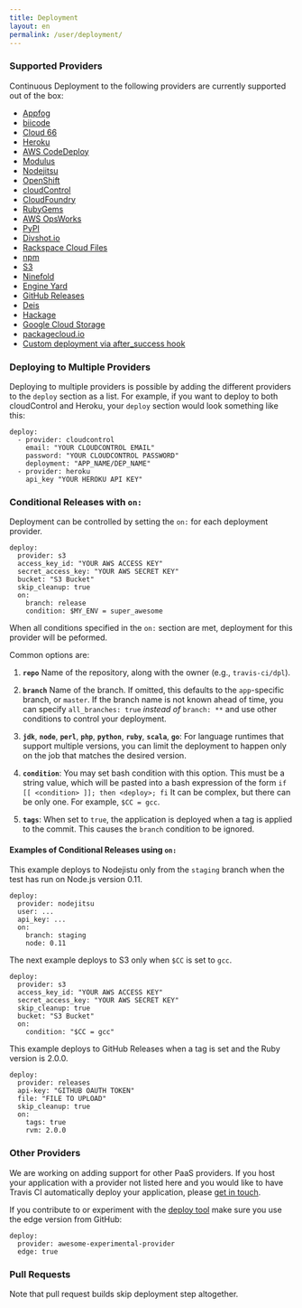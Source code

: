 ```yaml
---
title: Deployment
layout: en
permalink: /user/deployment/
---
```


### Supported Providers

Continuous Deployment to the following providers are currently supported out of the box:

* [Appfog](/user/deployment/appfog)
* [biicode](/user/deployment/biicode)
* [Cloud 66](/user/deployment/cloud66)
* [Heroku](/user/deployment/heroku)
* [AWS CodeDeploy](/user/deployment/codedeploy)
* [Modulus](/user/deployment/modulus)
* [Nodejitsu](/user/deployment/nodejitsu)
* [OpenShift](/user/deployment/openshift)
* [cloudControl](/user/deployment/cloudcontrol)
* [CloudFoundry](/user/deployment/cloudfoundry)
* [RubyGems](/user/deployment/rubygems)
* [AWS OpsWorks](/user/deployment/opsworks)
* [PyPI](/user/deployment/pypi)
* [Divshot.io](/user/deployment/divshot)
* [Rackspace Cloud Files](/user/deployment/cloudfiles)
* [npm](/user/deployment/npm)
* [S3](/user/deployment/s3)
* [Ninefold](/user/deployment/ninefold)
* [Engine Yard](/user/deployment/engineyard)
* [GitHub Releases](/user/deployment/releases)
* [Deis](/user/deployment/deis)
* [Hackage](/user/deployment/hackage)
* [Google Cloud Storage](/user/deployment/gcs)
* [packagecloud.io](/user/deployment/packagecloud)
* [Custom deployment via after_success hook](/user/deployment/custom)

### Deploying to Multiple Providers

Deploying to multiple providers is possible by adding the different providers
to the `deploy` section as a list. For example, if you want to deploy to both
cloudControl and Heroku, your `deploy` section would look something like this:

    deploy:
      - provider: cloudcontrol
        email: "YOUR CLOUDCONTROL EMAIL"
        password: "YOUR CLOUDCONTROL PASSWORD"
        deployment: "APP_NAME/DEP_NAME"
      - provider: heroku
        api_key "YOUR HEROKU API KEY"

### Conditional Releases with `on:`

Deployment can be controlled by setting the `on:` for each deployment provider.

    deploy:
      provider: s3
      access_key_id: "YOUR AWS ACCESS KEY"
      secret_access_key: "YOUR AWS SECRET KEY"
      bucket: "S3 Bucket"
      skip_cleanup: true
      on:
        branch: release
        condition: $MY_ENV = super_awesome

When all conditions specified in the `on:` section are met, deployment for this
provider will be peformed.

Common options are:

1. **`repo`** Name of the repository, along with the owner (e.g., `travis-ci/dpl`).

1. **`branch`** Name of the branch. If omitted, this defaults to the `app`-specific branch, or `master`. If the branch name is not known ahead of time, you can specify
  `all_branches: true` _instead of_ `branch: **` and use other conditions to control your deployment.

1. **`jdk`**, **`node`**, **`perl`**, **`php`**, **`python`**, **`ruby`**, **`scala`**, **`go`**: For language runtimes that support multiple versions,
  you can limit the deployment to happen only on the job that matches the desired version.

1. **`condition`**: You may set bash condition with this option.
This must be a string value, which will be pasted into a bash expression of the form
`if [[ <condition> ]]; then <deploy>; fi`
It can be complex, but there can be only one. For example, `$CC = gcc`.

1. **`tags`**: When set to `true`, the application is deployed when a tag is applied to the commit. This causes the `branch` condition to be ignored.

#### Examples of Conditional Releases using `on:`

This example deploys to Nodejistu only from the `staging` branch when the test has run on Node.js version 0.11.

    deploy:
      provider: nodejitsu
      user: ...
      api_key: ...
      on:
        branch: staging
        node: 0.11

The next example deploys to S3 only when `$CC` is set to `gcc`.

    deploy:
      provider: s3
      access_key_id: "YOUR AWS ACCESS KEY"
      secret_access_key: "YOUR AWS SECRET KEY"
      skip_cleanup: true
      bucket: "S3 Bucket"
      on:
        condition: "$CC = gcc"

This example deploys to GitHub Releases when a tag is set and the Ruby version is 2.0.0.

    deploy:
      provider: releases
      api-key: "GITHUB OAUTH TOKEN"
      file: "FILE TO UPLOAD"
      skip_cleanup: true
      on:
        tags: true
        rvm: 2.0.0

### Other Providers

We are working on adding support for other PaaS providers. If you host your application with a provider not listed here and you would like to have Travis CI automatically deploy your application, please [get in touch](mailto:support@travis-ci.com).

If you contribute to or experiment with the [deploy tool](https://github.com/travis-ci/dpl) make sure you use the edge version from GitHub:

    deploy:
      provider: awesome-experimental-provider
      edge: true

### Pull Requests

Note that pull request builds skip deployment step altogether.
